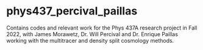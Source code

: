 # phys437_percival_paillas
Contains codes and relevant work for the Phys 437A research project in Fall 2022, with James Morawetz, Dr. Will Percival and Dr. Enrique Paillas working with the multitracer and density split cosmology methods.
